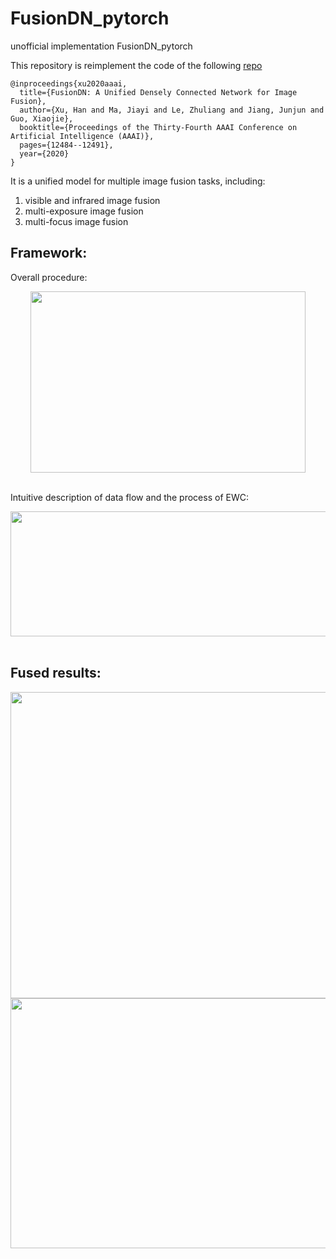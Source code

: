 # FusionDN_pytorch
unofficial implementation FusionDN_pytorch



This repository is reimplement the code of the following [repo](https://github.com/hanna-xu/FusionDN)<br>
```
@inproceedings{xu2020aaai,
  title={FusionDN: A Unified Densely Connected Network for Image Fusion},
  author={Xu, Han and Ma, Jiayi and Le, Zhuliang and Jiang, Junjun and Guo, Xiaojie},
  booktitle={Proceedings of the Thirty-Fourth AAAI Conference on Artificial Intelligence (AAAI)},
  pages={12484--12491},
  year={2020}
}
```


It is a unified model for multiple image fusion tasks, including:<br>
1) visible and infrared image fusion<br>
2) multi-exposure image fusion<br>
3) multi-focus image fusion<br>



## Framework:<br>
 Overall procedure:<br>
<div align=center><img src="https://github.com/LEE-SEON-WOO/FusionDN_pytorch/blob/master/imgs/procedure.jpg" width="440" height="290"/></div><br>

Intuitive description of data flow and the process of EWC:<br>
<div align=center><img src="https://github.com/LEE-SEON-WOO/FusionDN_pytorch/master/imgs/MultiTask.jpg" width="510" height="200"/></div><br>

## Fused results:<br>
<div align=center><img src="https://github.com/LEE-SEON-WOO/FusionDN_pytorch/master/imgs/res1.jpg" width="900" height="490"/></div>
<div align=center><img src="https://github.com/LEE-SEON-WOO/FusionDN_pytorch/master/imgs/res2.jpg" width="900" height="400"/></div>